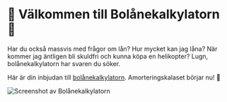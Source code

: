 # 🏡 Välkommen till Bolånekalkylatorn 🏡

Har du också massvis med frågor om lån? Hur mycket kan jag låna? När kommer jag äntligen bli skuldfri och kunna köpa en helikopter? Lugn, bolånekalkylatorn har svaren du söker.

Här är din inbjudan till [bolånekalkylatorn](https://tovalundgren.github.io/labb-typescript/). Amorteringskalaset börjar nu! 🎉

![Screenshot av Bolånekalkylatorn](/bolånekalkyl.screenshot.png)
